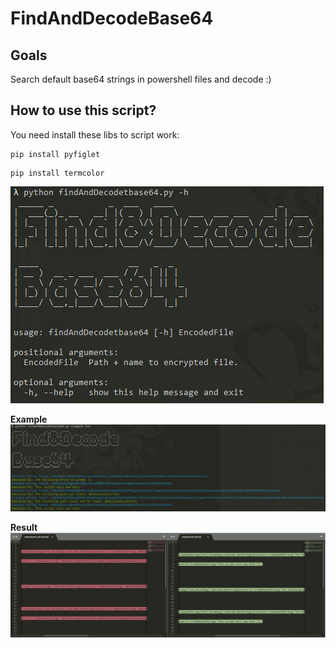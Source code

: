 # FindAndDecodeBase64


## Goals
Search default base64 strings in powershell files and decode :)

## How to use this script?

You need install these libs to script work:

```
pip install pyfiglet
```

```
pip install termcolor
```

![How to use this script](/imgs/1.png)

**Example**
![Example](/imgs/2.png)

**Result**
![Result](/imgs/3.png)
